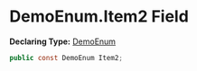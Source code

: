 # DemoEnum.Item2 Field

**Declaring Type:** [DemoEnum](../DemoEnum.md)

```csharp
public const DemoEnum Item2;
```
